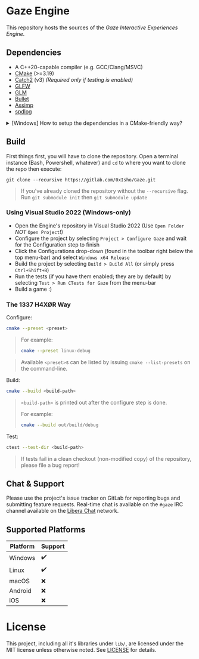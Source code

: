 # Gaze Engine

This repository hosts the sources of the *Gaze Interactive Experiences Engine*.

## Dependencies

- A C++20-capable compiler (e.g. GCC/Clang/MSVC)
- [CMake](https://cmake.org) (>=3.19)
- [Catch2](https://github.com/catchorg/Catch2) (v3) *(Required only if testing is enabled)*
- [GLFW](https://glfw.org)
- [GLM](https://github.com/g-truc/glm)
- [Bullet](https://github.com/bulletphysics/bullet3)
- [Assimp](https://www.assimp.org)
- [spdlog](https://github.com/gabime/spdlog)

<details>
<summary>[Windows] How to setup the dependencies in a CMake-friendly way?</summary>

---

Windows doesn't have a set of standard(-ish) paths for development libraries,
so we'll have to improvise! We have 3 options when it comes to setting up the
required dependencies in a way that allows CMake to find them. Options 1 & 2
requires you to manually install each dependency.

### Option 1 (Manual)

<details>
<summary>Click to expand</summary>

If you already have the dependencies installed and want to use those. Use the
CMake GUI to specify the required paths.

- Point the CMake GUI to the Engine's source directory
- Specify the build/cache output path (normally under `out/build` in the root of the repository, but you're free to choose a different path)
- Run the Configure step
- You'll be presented with "Couldn't find library X" errors; but the cache will be populated with the variables
- Set the required variables (include directories, library paths, etc.) of each of the dependencies to the appropriate paths
- Rerun the Configure step
- Build!

</details>

### Option 2 (Automated (Kinda))

<details>
<summary>Click to expand</summary>

Install all of the dependencies under a common prefix and point CMake at said
prefix. It will automatically figure out the rest.

Assuming that the install prefix (where dependencies will be installed) is
under `C:\dev\` (you can put them wherever you like); we will call this path
`DEV_HOME` for the purposes of this guide. We will store the source code under
`<DEV_HOME>/src` and the build cache under `<DEV_HOME>/build`.

The setup is as follows:

- Open a Powershell instance (`Win+R` > type `powershell` > Hit `Enter`) and navigate to `<DEV_HOME>` (`cd <DEV_HOME>`)
- For each dependency (We will use GLFW for demonstration, works the same for the rest of them)
	- Clone the source code.
	```
	git clone https://github.com/glfw/glfw.git src/glfw
	```
	- Generate the build cache (The **-D\<FOO>** options are important! Specify them for all the dependencies).
	```
	cmake -S src/glfw -B build/glfw -DCMAKE_INSTALL_PREFIX=<DEV_HOME> -DCMAKE_DEBUG_POSTFIX="d"
	```
	> The options `-DCMAKE_INSTALL_PREFIX=<DEV_HOME> -DCMAKE_DEBUG_POSTFIX="d"` MUST be specified for every dependency's Configure step!
	- Build the library
	```
	cmake --build build/glfw --config Release
	```
	- Install
	```
	cmake --install build/glfw --config Release
	```
	> If you're planning on building the Engine in Debug mode you will need the Debug version of the libraries as well,		
		so build and install that too (repeat the two commands above replacing `Release` with `Debug`)

	This installs the library's files (headers, libraries, configurations, etc.) in a structure similar to that of Linux,
	so binaries and DLLs are under `bin/`, static libraries under `lib/`, etc. All under `<DEV_HOME>`. What's left is to
	specify the `<DEV_HOME>` path to CMake when building the Engine. We can use the `CMakeUserPresets.json` file for that
	so we don't have to type out the commands ourselves. Keep `CMakeUserPresets.json` away from version control!

- Create a file named `CMakeUserPresets.json` (case-sensitive) in the root of the Engine's repository
- Copy paste the following content into it, replacing `<DEV_HOME>` with the appropriate value (Keep the double-quotes (`"`)):
```
{
	"version": 3,
	"configurePresets": [
		{
			"name": "local-windows-release",
			"displayName": "Windows Release (Local Config)",
			"inherits": "windows-release",
			"cacheVariables": {
				"CMAKE_PREFIX_PATH": "<DEV_HOME>"
			}
		}
	]
}

```
- Head over to the build section!

</details>

### Option 3 (Automated)

<details>
<summary>Click to expand</summary>

Use [vcpkg](https://vcpkg.io). If you have vcpkg installed (or want to install
and use it), go ahead, it's fully supported!

vcpkg downloads and makes available to CMake all the dependencies automatically.
Simply set the environment variable ([How?](https://superuser.com/a/284351))
`VCPKG_ROOT` to the root of your vcpkg installation. For example if you have
installed it along with Visual Studio using the Installer, the path might look
like the following:
```
C:\Program Files\Microsoft Visual Studio\2022\Community\VC\vcpkg
```
> Make sure to restart Visual Studio (if you had it running) after modifying
environment variables for the changes to take effect.

#### I Don't Know Where I Have It Installed

If you can run the `vcpkg` command in the console but you don't know where the
.exe is, simply execute the following Powershell command: `where.exe vcpkg`.


</details>

---
</details>

## Build

First things first, you will have to clone the repository. Open a terminal
instance (Bash, Powershell, whatever) and `cd` to where you want to clone the
repo then execute:

```
git clone --recursive https://gitlab.com/0xIsho/Gaze.git
```
> If you've already cloned the repository without the `--recursive` flag. Run `git submodule init` then `git submodule update`

### Using Visual Studio 2022 (Windows-only)

- Open the Engine's repository in Visual Studio 2022 (Use `Open Folder` *NOT* `Open Project`!)
- Configure the project by selecting `Project > Configure Gaze` and wait for the Configuration step to finish
- Click the Configurations drop-down (found in the toolbar right below the top menu-bar) and select `Windows x64 Release`
- Build the project by selecting `Build > Build All` (or simply press `Ctrl+Shift+B`)
- Run the tests (if you have them enabled; they are by default) by selecting `Test > Run CTests for Gaze` from the menu-bar
- Build a game :)

### The 1337 H4XØR Way

Configure:
```sh
cmake --preset <preset>
```
> For example:
>
> ```sh
> cmake --preset linux-debug
> ```

> Available `<preset>`s can be listed by issuing `cmake --list-presets` on the command-line.

Build:
```sh
cmake --build <build-path>
```

> `<build-path>` is printed out after the configure step is done.
>
> For example:
>
> ```sh
> cmake --build out/build/debug
> ```
>

Test:
```sh
ctest --test-dir <build-path>
```

> If tests fail in a clean checkout (non-modified copy) of the repository, please file a bug report!

## Chat & Support

Please use the project's issue tracker on GitLab for reporting bugs and
submitting feature requests. Real-time chat is available on the `#gaze` IRC
channel available on the [Libera Chat](https://libera.chat/) network.

## Supported Platforms

| Platform | Support |
| -------- | ------- |
| Windows  | ✔️      |
| Linux    | ✔️      |
| macOS    | ❌      |
| Android  | ❌      |
| iOS      | ❌      |

# License

This project, including all it's libraries under `lib/`, are licensed under the
MIT license unless otherwise noted. See [LICENSE](LICENSE) for details.
